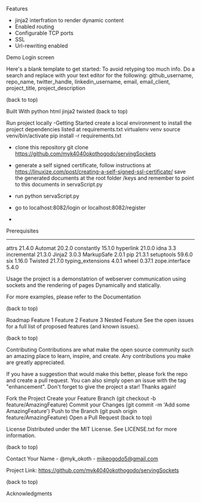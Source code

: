 Features
- jinja2 interfration to render dynamic content
- Enabled routing
- Configurable TCP ports
- SSL 
- Url-rewriting enabled

Demo
Login screen 


Here's a blank template to get started: To avoid retyping too much info. Do a search and replace with your text editor for the following: github_username, repo_name, twitter_handle, linkedin_username, email, email_client, project_title, project_description

(back to top)

Built With
python
html
jinja2
twisted
(back to top)

Run project locally
-Getting Started
 create a local environment to install the project dependencies listed at requirements.txt
 virtualenv venv
 source venv/bin/activate
 pip install -r requirements.txt
- clone this repository git clone https://github.com/myk4040okothogodo/servingSockets

- generate a self signed certificate, follow instructions at https://linuxize.com/post/creating-a-self-signed-ssl-certificate/
  save the generated documents at the root folder /keys and remember to point to this documents in       servaScript.py  

- run  python servaScript.py
- go to localhost:8082/login or localhost:8082/register
- 






Prerequisites

----------------- -------
attrs             21.4.0
Automat           20.2.0
constantly        15.1.0
hyperlink         21.0.0
idna              3.3
incremental       21.3.0
Jinja2            3.0.3
MarkupSafe        2.0.1
pip               21.3.1
setuptools        59.6.0
six               1.16.0
Twisted           21.7.0
typing_extensions 4.0.1
wheel             0.37.1
zope.interface    5.4.0


Usage
the project is a demonstatrion of webserver communication using sockets and the rendering of pages Dynamically and statically.

For more examples, please refer to the Documentation

(back to top)

Roadmap
 Feature 1
 Feature 2
 Feature 3
 Nested Feature
See the open issues for a full list of proposed features (and known issues).

(back to top)

Contributing
Contributions are what make the open source community such an amazing place to learn, inspire, and create. Any contributions you make are greatly appreciated.

If you have a suggestion that would make this better, please fork the repo and create a pull request. You can also simply open an issue with the tag "enhancement". Don't forget to give the project a star! Thanks again!

Fork the Project
Create your Feature Branch (git checkout -b feature/AmazingFeature)
Commit your Changes (git commit -m 'Add some AmazingFeature')
Push to the Branch (git push origin feature/AmazingFeature)
Open a Pull Request
(back to top)

License
Distributed under the MIT License. See LICENSE.txt for more information.

(back to top)

Contact
Your Name - @myk_okoth - mikeogodo5@gmail.com

Project Link: https://github.com/myk4040okothogodo/servingSockets

(back to top)

Acknowledgments

